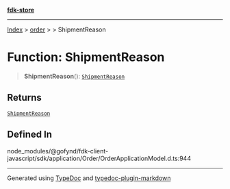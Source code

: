 [**fdk-store**](../../../README.md)
***

[Index](../../../API.md) > [order](../../README.md) > [<internal>](../README.md) > ShipmentReason

# Function: ShipmentReason

> **ShipmentReason**(): [`ShipmentReason`](../type-aliases/type-alias.ShipmentReason.md)

## Returns

[`ShipmentReason`](../type-aliases/type-alias.ShipmentReason.md)

## Defined In

node\_modules/@gofynd/fdk-client-javascript/sdk/application/Order/OrderApplicationModel.d.ts:944

***
Generated using [TypeDoc](https://typedoc.org/) and [typedoc-plugin-markdown](https://www.npmjs.com/package/typedoc-plugin-markdown)
